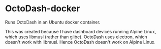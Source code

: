 # OctoDash-docker
Runs OctoDash in an Ubuntu docker container.

This was created because I have dashboard devices running Alpine Linux, which uses
libmusl (rather than glibc). OctoDash uses electron, which doesn't work with libmusl.
Hence OctoDash doesn't work on Alpine Linux.
